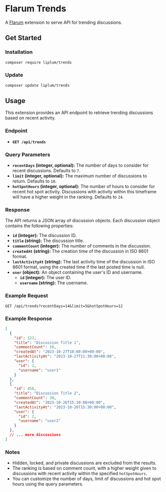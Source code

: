 # Flarum Trends

A [Flarum](http://flarum.org) extension to serve API for trending discussions.

## Get Started

### Installation

```bash
composer require liplum/trends
```

### Update

```sh
composer update liplum/trends
```

## Usage

This extension provides an API endpoint to retrieve trending discussions based on recent activity.

### Endpoint

* **`GET /api/trends`**

### Query Parameters

* **`recentDays` (integer, optional):** The number of days to consider for recent discussions. Defaults to `7`.
* **`limit` (integer, optional):** The maximum number of discussions to return. Defaults to `10`.
* **`hotSpotHours` (integer, optional):** The number of hours to consider for recent hot spot activity. Discussions with activity within this timeframe will have a higher weight in the ranking. Defaults to `24`.

### Response

The API returns a JSON array of discussion objects. Each discussion object contains the following properties:

* **`id` (integer):** The discussion ID.
* **`title` (string):** The discussion title.
* **`commentCount` (integer):** The number of comments in the discussion.
* **`createdAt` (string):** The creation time of the discussion in ISO 8601 format.
* **`lastActivityAt` (string):** The last activity time of the discussion in ISO 8601 format, using the created time if the last posted time is null.
* **`user` (object):** An object containing the user's ID and username.
  * **`id` (integer):** The user ID.
  * **`username` (string):** The username.

### Example Request

```http
GET /api/trends?recentDays=14&limit=5&hotSpotHours=12
```

### Example Response

```json
[
  {
    "id": 123,
    "title": "Discussion Title 1",
    "commentCount": 50,
    "createdAt": "2023-10-27T10:00:00+00:00",
    "lastActivityAt": "2023-10-27T11:30:00+00:00",
    "user": {
      "id": 1,
      "username": "user1"
    }
  },
  {
    "id": 456,
    "title": "Discussion Title 2",
    "commentCount": 30,
    "createdAt": "2023-10-26T15:30:00+00:00",
    "lastActivityAt": "2023-10-26T15:30:00+00:00",
    "user": {
      "id": 2,
      "username": "user2"
    }
  },
  // ... more discussions
]
```

### Notes

* Hidden, locked, and private discussions are excluded from the results.
* The ranking is based on comment count, with a higher weight given to discussions with recent activity within the specified `hotSpotHours`.
* You can customize the number of days, limit of discussions and hot spot hours using the query parameters.

